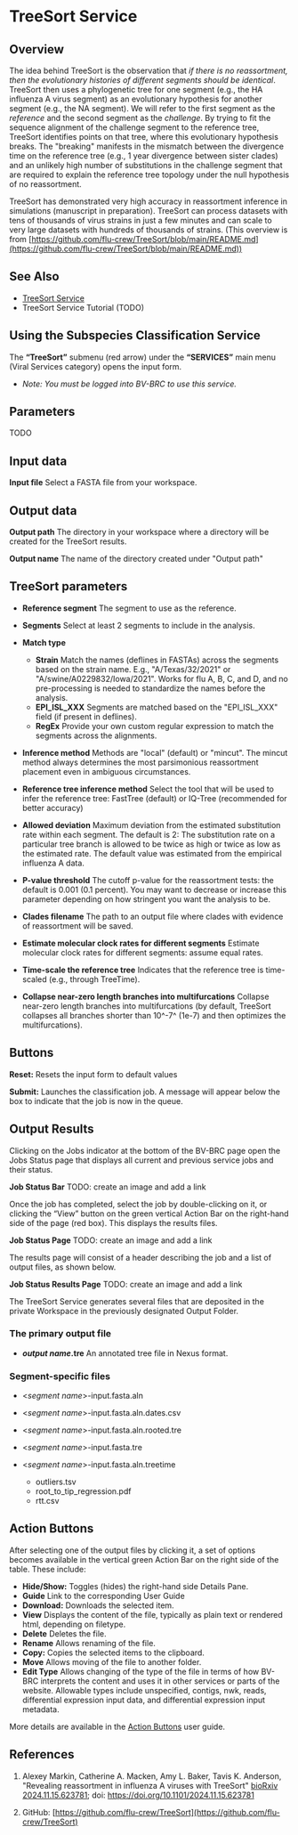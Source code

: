 # TreeSort Service

## Overview

The idea behind TreeSort is the observation that *if there is no reassortment, then the evolutionary histories of different segments should be identical*. TreeSort then uses a phylogenetic tree for one segment (e.g., the HA influenza A virus segment) as an evolutionary hypothesis for another segment (e.g., the NA segment). We will refer to the first segment as the *reference* and the second segment as the *challenge*. By trying to fit the sequence alignment of the challenge segment to the reference tree, TreeSort identifies points on that tree, where this evolutionary hypothesis breaks. The "breaking" manifests in the mismatch between the divergence time on the reference tree (e.g., 1 year divergence between sister clades) and an unlikely high number of substitutions in the challenge segment that are required to explain the reference tree topology under the null hypothesis of no reassortment.

TreeSort has demonstrated very high accuracy in reassortment inference in simulations (manuscript in preparation). TreeSort can process datasets with tens of thousands of virus strains in just a few minutes and can scale to very large datasets with hundreds of thousands of strains. (This overview is from [https://github.com/flu-crew/TreeSort/blob/main/README.md](https://github.com/flu-crew/TreeSort/blob/main/README.md))

## See Also
  * [TreeSort Service](https://www.bv-brc.org/app/TreeSort)
  * TreeSort Service Tutorial (TODO)

## Using the Subspecies Classification Service
  The **“TreeSort”** submenu (red arrow) under the **“SERVICES”** main menu (Viral Services category) opens the input form.

  * *Note: You must be logged into BV-BRC to use this service.*

## Parameters
TODO



## Input data
**Input file** Select a FASTA file from your workspace.

## Output data

**Output path** The directory in your workspace where a directory will be created for the TreeSort results.

**Output name** The name of the directory created under "Output path"


## TreeSort parameters

- **Reference segment** The segment to use as the reference.

- **Segments** Select at least 2 segments to include in the analysis.

- **Match type**
   * **Strain** Match the names (deflines in FASTAs) across the segments based on the strain name. E.g., "A/Texas/32/2021" or "A/swine/A0229832/Iowa/2021". Works for flu A, B, C, and D, and no pre-processing is needed to standardize the names before the analysis.
   * **EPI_ISL_XXX** Segments are matched based on the "EPI_ISL_XXX" field (if present in deflines).
   * **RegEx** Provide your own custom regular expression to match the segments across the alignments.

- **Inference method** Methods are "local" (default) or "mincut". The mincut method always determines the most parsimonious reassortment placement even in ambiguous circumstances.

- **Reference tree inference method** Select the tool that will be used to infer the reference tree: FastTree (default) or IQ-Tree (recommended for better accuracy)

- **Allowed deviation** Maximum deviation from the estimated substitution rate within each segment. The default is 2: The substitution rate on a particular tree branch is allowed to be twice as high or twice as low as the estimated rate. The default value was estimated from the empirical influenza A data.

- **P-value threshold** The cutoff p-value for the reassortment tests: the default is 0.001 (0.1 percent). You may want to decrease or increase this parameter depending on how stringent you want the analysis to be.

- **Clades filename** The path to an output file where clades with evidence of reassortment will be saved.

- **Estimate molecular clock rates for different segments** Estimate molecular clock rates for different segments: assume equal rates.

- **Time-scale the reference tree** Indicates that the reference tree is time-scaled (e.g., through TreeTime).

- **Collapse near-zero length branches into multifurcations** Collapse near-zero length branches into multifurcations (by default, TreeSort collapses all branches shorter than 10^-7^ (1e-7) and then optimizes the multifurcations).


## Buttons

**Reset:** Resets the input form to default values

**Submit:** Launches the classification job. A message will appear below the box to indicate that the job is now in the queue. 


## Output Results
Clicking on the Jobs indicator at the bottom of the BV-BRC page open the Jobs Status page that displays all current and previous service jobs and their status.

**Job Status Bar** TODO: create an image and add a link

Once the job has completed, select the job by double-clicking on it, or clicking the “View” button on the green vertical Action Bar on the right-hand side of the page (red box). This displays the results files.

**Job Status Page** TODO: create an image and add a link

The results page will consist of a header describing the job and a list of output files, as shown below.

**Job Status Results Page** TODO: create an image and add a link

The TreeSort Service generates several files that are deposited in the private Workspace in the previously designated Output Folder. 

### The primary output file 

* ***output name*.tre** An annotated tree file in Nexus format.

### Segment-specific files
* <*segment name*>-input.fasta.aln
* <*segment name*>-input.fasta.aln.dates.csv
* <*segment name*>-input.fasta.aln.rooted.tre
* <*segment name*>-input.fasta.tre
 
* <*segment name*>-input.fasta.aln.treetime
   * outliers.tsv
   * root_to_tip_regression.pdf
   * rtt.csv


## Action Buttons
After selecting one of the output files by clicking it, a set of options becomes available in the vertical green Action Bar on the right side of the table. These include:

* **Hide/Show:** Toggles (hides) the right-hand side Details Pane.
* **Guide** Link to the corresponding User Guide
* **Download:** Downloads the selected item.
* **View** Displays the content of the file, typically as plain text or rendered html, depending on filetype.
* **Delete** Deletes the file.
* **Rename** Allows renaming of the file.
* **Copy:** Copies the selected items to the clipboard.
* **Move** Allows moving of the file to another folder.
* **Edit Type** Allows changing of the type of the file in terms of how BV-BRC interprets the content and uses it in other services or parts of the website. Allowable types include unspecified, contigs, nwk, reads, differential expression input data, and differential expression input metadata.

More details are available in the [Action Buttons](https://bv-brc.org/docs/user_guides/action_buttons.html) user guide.

## References

1. Alexey Markin, Catherine A. Macken, Amy L. Baker, Tavis K. Anderson, "Revealing reassortment in influenza A viruses with TreeSort"
[bioRxiv 2024.11.15.623781](https://www.biorxiv.org/content/10.1101/2024.11.15.623781v1); doi: https://doi.org/10.1101/2024.11.15.623781

2. GitHub: [https://github.com/flu-crew/TreeSort](https://github.com/flu-crew/TreeSort)




